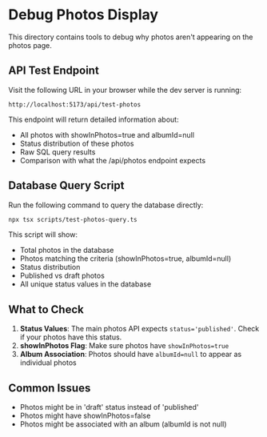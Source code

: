 # Debug Photos Display

This directory contains tools to debug why photos aren't appearing on the photos page.

## API Test Endpoint

Visit the following URL in your browser while the dev server is running:
```
http://localhost:5173/api/test-photos
```

This endpoint will return detailed information about:
- All photos with showInPhotos=true and albumId=null
- Status distribution of these photos
- Raw SQL query results
- Comparison with what the /api/photos endpoint expects

## Database Query Script

Run the following command to query the database directly:
```bash
npx tsx scripts/test-photos-query.ts
```

This script will show:
- Total photos in the database
- Photos matching the criteria (showInPhotos=true, albumId=null)
- Status distribution
- Published vs draft photos
- All unique status values in the database

## What to Check

1. **Status Values**: The main photos API expects `status='published'`. Check if your photos have this status.
2. **showInPhotos Flag**: Make sure photos have `showInPhotos=true`
3. **Album Association**: Photos should have `albumId=null` to appear as individual photos

## Common Issues

- Photos might be in 'draft' status instead of 'published'
- Photos might have showInPhotos=false
- Photos might be associated with an album (albumId is not null)